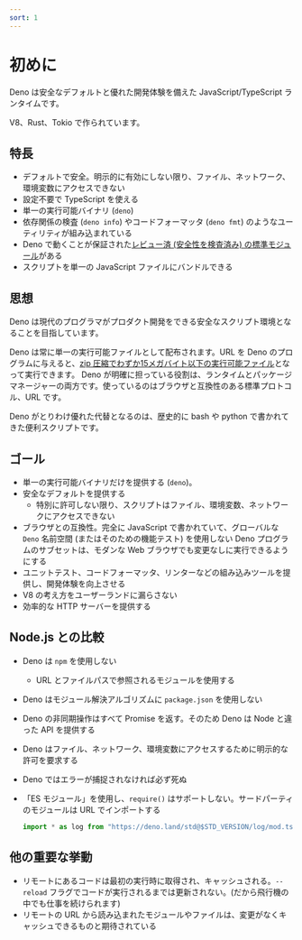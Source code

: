 ```yaml
---
sort: 1
---
```

<!-- L1..1
# Introduction
-->

# 初めに

<!-- L3..4
Deno is a JavaScript/TypeScript runtime with secure defaults and a great
developer experience.
-->

Deno は安全なデフォルトと優れた開発体験を備えた JavaScript/TypeScript ランタイムです。

<!-- L6..6
It's built on V8, Rust, and Tokio.
-->

V8、Rust、Tokio で作られています。

<!-- L8..8
## Feature Highlights
-->

## 特長

<!-- L10..20
- Secure by default. No file, network, or environment access (unless explicitly
  enabled).
- Supports TypeScript out of the box.
- Ships a single executable (`deno`).
- Has built-in utilities like a dependency inspector (`deno info`) and a code
  formatter (`deno fmt`).
- Has
  [a set of reviewed (audited) standard
  modules](https://github.com/denoland/deno/tree/master/std) that are guaranteed
  to work with Deno.
- Scripts can be bundled into a single JavaScript file.
-->

- デフォルトで安全。明示的に有効にしない限り、ファイル、ネットワーク、環境変数にアクセスできない
- 設定不要で TypeScript を使える
- 単一の実行可能バイナリ (`deno`)
- 依存関係の検査 (`deno info`) やコードフォーマッタ (`deno fmt`) のようなユーティリティが組み込まれている
- Deno で動くことが保証された[レビュー済 (安全性を検査済み) の標準モジュール](https://github.com/denoland/deno/tree/master/std)がある
- スクリプトを単一の JavaScript ファイルにバンドルできる

<!-- L22..22
## Philosophy
-->

## 思想

<!-- L24..25
Deno aims to be a productive and secure scripting environment for the modern
programmer.
-->

Deno は現代のプログラマがプロダクト開発をできる安全なスクリプト環境となることを目指しています。

<!-- L27..31
Deno will always be distributed as a single executable. Given a URL to a Deno
program, it is runnable with nothing more than
[the ~15 megabyte zipped executable](https://github.com/denoland/deno/releases).
Deno explicitly takes on the role of both runtime and package manager. It uses a
standard browser-compatible protocol for loading modules: URLs.
-->

Deno は常に単一の実行可能ファイルとして配布されます。URL を Deno のプログラムに与えると、[zip 圧縮でわずか15メガバイト以下の実行可能ファイル](https://github.com/denoland/deno/releases)となって実行できます。
Deno が明確に担っている役割は、ランタイムとパッケージマネージャーの両方です。使っているのはブラウザと互換性のある標準プロトコル、URL です。

<!-- L33..34
Among other things, Deno is a great replacement for utility scripts that may
have been historically written with bash or python.
-->

Deno がとりわけ優れた代替となるのは、歴史的に bash や python で書かれてきた便利スクリプトです。

<!-- L36..36
## Goals
-->

## ゴール

<!-- L38..48
- Only ship a single executable (`deno`).
- Provide Secure Defaults
  - Unless specifically allowed, scripts can't access files, the environment, or
    the network.
- Browser compatible: The subset of Deno programs which are written completely
  in JavaScript and do not use the global `Deno` namespace (or feature test for
  it), ought to also be able to be run in a modern web browser without change.
- Provide built-in tooling like unit testing, code formatting, and linting to
  improve developer experience.
- Does not leak V8 concepts into user land.
- Be able to serve HTTP efficiently
-->

- 単一の実行可能バイナリだけを提供する (`deno`)。
- 安全なデフォルトを提供する
  - 特別に許可しない限り、スクリプトはファイル、環境変数、ネットワークにアクセスできない
- ブラウザとの互換性。完全に JavaScript で書かれていて、グローバルな `Deno` 名前空間 (またはそのための機能テスト) を使用しない Deno プログラムのサブセットは、モダンな Web ブラウザでも変更なしに実行できるようにする
- ユニットテスト、コードフォーマッタ、リンターなどの組み込みツールを提供し、開発体験を向上させる
- V8 の考え方をユーザーランドに漏らさない
- 効率的な HTTP サーバーを提供する

<!-- L50..50
## Comparison to Node.js
-->

## Node.js との比較

<!-- L52..64
- Deno does not use `npm`
  - It uses modules referenced as URLs or file paths
- Deno does not use `package.json` in its module resolution algorithm.
- All async actions in Deno return a promise. Thus Deno provides different APIs
  than Node.
- Deno requires explicit permissions for file, network, and environment access.
- Deno always dies on uncaught errors.
- Uses "ES Modules" and does not support `require()`. Third party modules are
  imported via URLs:

  ```javascript
  import * as log from "https://deno.land/std@$STD_VERSION/log/mod.ts";
  ```
-->

- Deno は `npm` を使用しない
  - URL とファイルパスで参照されるモジュールを使用する
- Deno はモジュール解決アルゴリズムに `package.json` を使用しない
- Deno の非同期操作はすべて Promise を返す。そのため Deno は Node と違った API を提供する
- Deno はファイル、ネットワーク、環境変数にアクセスするために明示的な許可を要求する
- Deno ではエラーが捕捉されなければ必ず死ぬ
- 「ES モジュール」を使用し、`require()` はサポートしない。サードパーティのモジュールは URL でインポートする

  ```javascript
  import * as log from "https://deno.land/std@$STD_VERSION/log/mod.ts";
  ```

<!-- L66..66
## Other key behaviors
-->

## 他の重要な挙動

<!-- L68..72
- Remote code is fetched and cached on first execution, and never updated until
  the code is run with the `--reload` flag. (So, this will still work on an
  airplane.)
- Modules/files loaded from remote URLs are intended to be immutable and
  cacheable.
-->

- リモートにあるコードは最初の実行時に取得され、キャッシュされる。`--reload` フラグでコードが実行されるまでは更新されない。(だから飛行機の中でも仕事を続けられます)
- リモートの URL から読み込まれたモジュールやファイルは、変更がなくキャッシュできるものと期待されている
